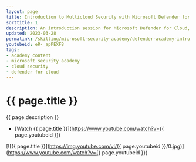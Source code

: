 ```yaml
---
layout: page
title: Introduction to Multicloud Security with Microsoft Defender for Cloud
sorttitle: 1
description: An introduction session for Microsoft Defender for Cloud, exploring key security challenges facing the industry, Defender for Cloud's core features, its comprehensive protection across varying workloads, along with a demo showcasing baseline capabilities for all your Azure, on-premises, and multicloud resources.
updated: 2023-03-28
permalink: /skilling/microsoft-security-academy/defender-academy-intro
youtubeid: eR-_apPEXF8
tags: 
- academy content
- microsoft security academy
- cloud security
- defender for cloud
---
```


# {{ page.title }}

{{ page.description }}

* [Watch {{ page.title }}](https://www.youtube.com/watch?v={{ page.youtubeid }})

[![{{ page.title }}](https://img.youtube.com/vi/{{ page.youtubeid }}/0.jpg)](https://www.youtube.com/watch?v={{ page.youtubeid }})